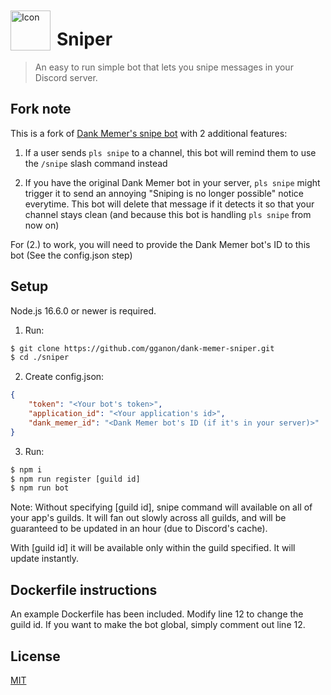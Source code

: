 <img width="64" height="64" align="left" style="float: left; margin: 10px 10px 0 0;" alt="Icon" src="https://imgur.com/dRSYp1f.png">

# Sniper

> An easy to run simple bot that lets you snipe messages in your Discord server.

## Fork note

This is a fork of [Dank Memer's snipe bot](https://github.com/DankMemer/sniper) with 2 additional features:

1. If a user sends `pls snipe` to a channel, this bot will remind them to use the `/snipe` slash command instead

2. If you have the original Dank Memer bot in your server, `pls snipe` might trigger it to send an annoying "Sniping is no longer possible" notice everytime. This bot will delete that message if it detects it so that your channel stays clean (and because this bot is handling `pls snipe` from now on)

For (2.) to work, you will need to provide the Dank Memer bot's ID to this bot (See the config.json step)

## Setup

Node.js 16.6.0 or newer is required.

1. Run:

```bash
$ git clone https://github.com/gganon/dank-memer-sniper.git
$ cd ./sniper
```

2. Create config.json:

```json
{
	"token": "<Your bot's token>",
	"application_id": "<Your application's id>",
	"dank_memer_id": "<Dank Memer bot's ID (if it's in your server)>"
}
```

3. Run:

```bash
$ npm i
$ npm run register [guild id]
$ npm run bot
```

Note:
Without specifying [guild id], snipe command will available on all of your app's guilds. It will fan out slowly across all guilds, and will be guaranteed to be updated in an hour (due to Discord's cache).

With [guild id] it will be available only within the guild specified. It will update instantly.

## Dockerfile instructions
An example Dockerfile has been included. Modify line 12 to change the guild id. If you want to make the bot global, simply comment out line 12.

## License

[MIT](https://tldrlegal.com/license/mit-license)

